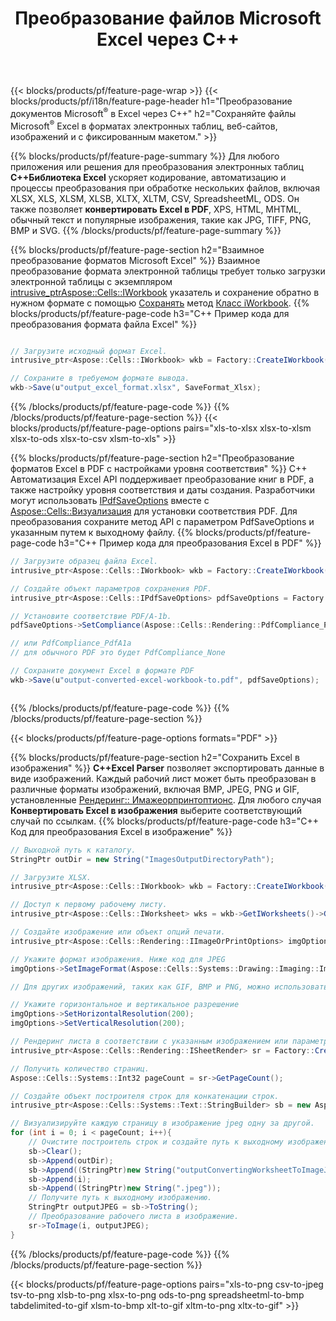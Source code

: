 ﻿---
title: Преобразование файлов Microsoft Excel через C++ 
url: /ru/cpp/conversion/
description: Преобразование Excel XLS, XLSX, ODS, CSV в PDF, XPS, HTML, JPEG и другие форматы с помощью всего нескольких строк кода C++.
---
{{< blocks/products/pf/feature-page-wrap >}}
{{< blocks/products/pf/i18n/feature-page-header h1="Преобразование документов Microsoft<sup>&reg;</sup> в Excel через C++" h2="Сохраняйте файлы Microsoft<sup>&reg;</sup> Excel в форматах электронных таблиц, веб-сайтов, изображений и с фиксированным макетом." >}}

{{% blocks/products/pf/feature-page-summary %}}
Для любого приложения или решения для преобразования электронных таблиц **C++Библиотека Excel** ускоряет кодирование, автоматизацию и процессы преобразования при обработке нескольких файлов, включая XLSX, XLS, XLSM, XLSB, XLTX, XLTM, CSV, SpreadsheetML, ODS. Он также позволяет **конвертировать Excel в PDF**, XPS, HTML, MHTML, обычный текст и популярные изображения, такие как JPG, TIFF, PNG, BMP и SVG.
{{% /blocks/products/pf/feature-page-summary %}}

{{% blocks/products/pf/feature-page-section h2="Взаимное преобразование форматов Microsoft Excel" %}}
Взаимное преобразование формата электронной таблицы требует только загрузки электронной таблицы с экземпляром [ intrusive_ptr<Aspose::Cells::IWorkbook>](https://apireference.aspose.com/cells/cpp/class/aspose.cells.i_workbook) указатель и сохранение обратно в нужном формате с помощью [Сохранять](https://apireference.aspose.com/cells/cpp/class/aspose.cells.i_workbook#a9460f52a2dec8f4bf623a4905167d997) метод [Класс iWorkbook](https://apireference.aspose.com/cells/cpp/class/aspose.cells.i_workbook).
{{% blocks/products/pf/feature-page-code h3="C++ Пример кода для преобразования формата файла Excel" %}}

```cs

// Загрузите исходный формат Excel.
intrusive_ptr<Aspose::Cells::IWorkbook> wkb = Factory::CreateIWorkbook(u"src_excel_file.xls");

// Сохраните в требуемом формате вывода.
wkb->Save(u"output_excel_format.xlsx", SaveFormat_Xlsx);


```
{{% /blocks/products/pf/feature-page-code %}}
{{% /blocks/products/pf/feature-page-section %}}
{{< blocks/products/pf/feature-page-options pairs="xls-to-xlsx xlsx-to-xlsm xlsx-to-ods xlsx-to-csv xlsm-to-xls" >}}


{{% blocks/products/pf/feature-page-section h2="Преобразование форматов Excel в PDF с настройками уровня соответствия" %}}
C++ Автоматизация Excel API поддерживает преобразование книг в PDF, а также настройку уровня соответствия и даты создания. Разработчики могут использовать [IPdfSaveOptions](https://apireference.aspose.com/cells/cpp/class/aspose.cells.i_pdf_save_options) вместе с [Aspose::Cells::Визуализация](https://apireference.aspose.com/cells/cpp/namespace/aspose.cells.rendering) для установки соответствия PDF. Для преобразования сохраните метод API с параметром PdfSaveOptions и указанным путем к выходному файлу. 
{{% blocks/products/pf/feature-page-code h3="C++ Пример кода для преобразования Excel в PDF" %}}

```cs
// Загрузите образец файла Excel.
intrusive_ptr<Aspose::Cells::IWorkbook> wkb = Factory::CreateIWorkbook(u"sample-convert-excel-to.pdf");

// Создайте объект параметров сохранения PDF.
intrusive_ptr<Aspose::Cells::IPdfSaveOptions> pdfSaveOptions = Factory::CreateIPdfSaveOptions();

// Установите соответствие PDF/A-1b.
pdfSaveOptions->SetCompliance(Aspose::Cells::Rendering::PdfCompliance_PdfA1b);

// или PdfCompliance_PdfA1a 
// для обычного PDF это будет PdfCompliance_None

// Сохраните документ Excel в формате PDF
wkb->Save(u"output-converted-excel-workbook-to.pdf", pdfSaveOptions);



```
{{% /blocks/products/pf/feature-page-code %}}
{{% /blocks/products/pf/feature-page-section %}}

{{< blocks/products/pf/feature-page-options formats="PDF" >}}

{{% blocks/products/pf/feature-page-section h2="Сохранить Excel в изображения" %}}
**C++Excel Parser** позволяет экспортировать данные в виде изображений. Каждый рабочий лист может быть преобразован в различные форматы изображений, включая BMP, JPEG, PNG и GIF, установленные [Рендеринг:: Имажеорпринтоптионс](https://apireference.aspose.com/cells/cpp/class/aspose.cells.rendering.i_image_or_print_options). Для любого случая **Конвертировать Excel в изображения** выберите соответствующий случай по ссылкам.
{{% blocks/products/pf/feature-page-code h3="C++ Код для преобразования Excel в изображение" %}}

```cs
// Выходной путь к каталогу.
StringPtr outDir = new String("ImagesOutputDirectoryPath");

// Загрузите XLSX.
intrusive_ptr<Aspose::Cells::IWorkbook> wkb = Factory::CreateIWorkbook(u"source-excel-file.xlsx");

// Доступ к первому рабочему листу.
intrusive_ptr<Aspose::Cells::IWorksheet> wks = wkb->GetIWorksheets()->GetObjectByIndex(0);

// Создайте изображение или объект опций печати.
intrusive_ptr<Aspose::Cells::Rendering::IImageOrPrintOptions> imgOptions = Factory::CreateIImageOrPrintOptions();

// Укажите формат изображения. Ниже код для JPEG
imgOptions->SetImageFormat(Aspose::Cells::Systems::Drawing::Imaging::ImageFormat::GetJpeg());

// Для других изображений, таких как GIF, BMP и PNG, можно использовать GetGif(), GetBmp() и GetPng() соответственно. 

// Укажите горизонтальное и вертикальное разрешение
imgOptions->SetHorizontalResolution(200);
imgOptions->SetVerticalResolution(200);

// Рендеринг листа в соответствии с указанным изображением или параметрами печати.
intrusive_ptr<Aspose::Cells::Rendering::ISheetRender> sr = Factory::CreateISheetRender(wks, imgOptions);

// Получить количество страниц.
Aspose::Cells::Systems::Int32 pageCount = sr->GetPageCount();

// Создайте объект построителя строк для конкатенации строк.
intrusive_ptr<Aspose::Cells::Systems::Text::StringBuilder> sb = new Aspose::Cells::Systems::Text::StringBuilder();

// Визуализируйте каждую страницу в изображение jpeg одну за другой.
for (int i = 0; i < pageCount; i++){
	// Очистите построитель строк и создайте путь к выходному изображению с конкатенацией строк.
	sb->Clear();
	sb->Append(outDir);
	sb->Append((StringPtr)new String("outputConvertingWorksheetToImageJPEG_"));
	sb->Append(i);
	sb->Append((StringPtr)new String(".jpeg"));
	// Получите путь к выходному изображению.
	StringPtr outputJPEG = sb->ToString();
	// Преобразование рабочего листа в изображение.
	sr->ToImage(i, outputJPEG);
}

```
{{% /blocks/products/pf/feature-page-code %}}
{{% /blocks/products/pf/feature-page-section %}}

{{< blocks/products/pf/feature-page-options pairs="xls-to-png csv-to-jpeg tsv-to-png xlsb-to-png xlsx-to-png ods-to-png spreadsheetml-to-bmp tabdelimited-to-gif xlsm-to-bmp xlt-to-gif xltm-to-png xltx-to-gif" >}}